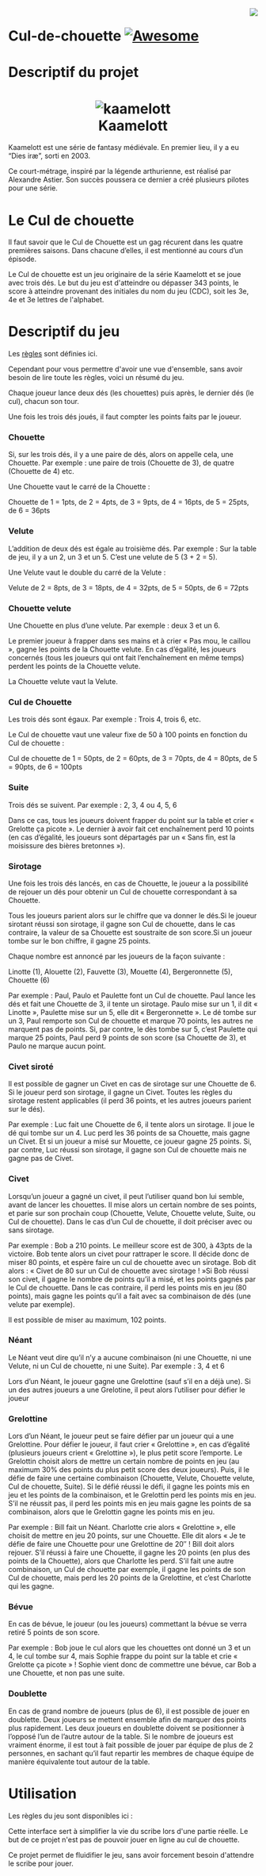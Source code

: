 <img src="icon.png" align="right" />

# Cul-de-chouette [![Awesome](https://cdn.rawgit.com/sindresorhus/awesome/d7305f38d29fed78fa85652e3a63e154dd8e8829/media/badge.svg)](https://github.com/sindresorhus/awesome#readme)


# Descriptif du projet


<h1 align="center">
  <img src="https://culdechouette.julien-besin.fr/wp-content/uploads/2020/02/kaamelott.png" alt="kaamelott">
  <br />
  Kaamelott
</h1>

Kaamelott est une série de fantasy médiévale. En premier lieu, il y a eu “Dies iræ”, sorti en  2003.

Ce court-métrage, inspiré par la légende arthurienne, est réalisé par Alexandre Astier. Son succès poussera ce dernier a créé plusieurs pilotes pour une série.

# Le Cul de chouette

Il faut savoir que le Cul de Chouette est un gag récurent dans les quatre premières saisons. Dans chacune d’elles, il est mentionné au cours d’un épisode.

Le Cul de chouette est un jeu originaire de la série Kaamelott et se joue avec trois dés. Le but du jeu est d'atteindre ou dépasser 343 points, le score à atteindre provenant des initiales du nom du jeu (CDC), soit les 3e, 4e et 3e lettres de l'alphabet.


# Descriptif du jeu

Les [règles](https://docs.google.com/document/d/111XDCFHeqVqV-DvnJqJ31rp05tMZbmpxJWQDvPJdIHY/edit) sont définies ici.

Cependant pour vous permettre d'avoir une vue d'ensemble, sans avoir besoin de lire toute les règles, voici un résumé du jeu.

Chaque joueur lance deux dés (les chouettes) puis après, le dernier dés (le cul), chacun son tour.

Une fois les trois dés joués, il faut compter les points faits par le joueur.

### Chouette

Si, sur les trois dés, il y a une paire de dés, alors on appelle cela, une Chouette. Par exemple : une paire de trois (Chouette de 3), de quatre (Chouette de 4) etc.

Une Chouette vaut le carré de la Chouette :

Chouette de 1 = 1pts, de 2 = 4pts, de 3 = 9pts, de 4 = 16pts, de 5 = 25pts, de 6 = 36pts

### Velute

L’addition de deux dés est égale au troisième dés. Par exemple : Sur la table de jeu, il y a un 2, un 3 et un 5. C’est une velute de 5 (3 + 2 = 5).

Une Velute vaut le double du carré de la Velute :

Velute de 2 = 8pts, de 3 = 18pts, de 4 = 32pts, de 5 = 50pts, de 6 = 72pts

### Chouette velute

Une Chouette en plus d’une velute. Par exemple : deux 3 et un 6.

Le premier joueur à frapper dans ses mains et à crier « Pas mou, le caillou », gagne les points de la Chouette velute. En cas d’égalité, les joueurs concernés (tous les joueurs qui ont fait l’enchaînement en même temps) perdent les points de la Chouette velute.

La Chouette velute vaut la Velute.

### Cul de Chouette

Les trois dés sont égaux. Par exemple : Trois 4, trois 6, etc.

Le Cul de chouette vaut une valeur fixe de 50 à 100 points en fonction du Cul de chouette :

Cul de chouette de 1 = 50pts, de 2 = 60pts, de 3 = 70pts, de 4 = 80pts, de 5 = 90pts, de 6 = 100pts

### Suite

Trois dés se suivent. Par exemple : 2, 3, 4 ou 4, 5, 6

Dans ce cas, tous les joueurs doivent frapper du point sur la table et crier « Grelotte ça picote ». Le dernier à avoir fait cet enchaînement perd 10 points (en cas d’égalité, les joueurs sont départagés par un « Sans fin, est la moisissure des bières bretonnes »).

### Sirotage

Une fois les trois dés lancés, en cas de Chouette, le joueur a la possibilité de rejouer un dés pour obtenir un Cul de chouette correspondant à sa Chouette.

Tous les joueurs parient alors sur le chiffre que va donner le dés.Si le joueur sirotant réussi son sirotage, il gagne son Cul de chouette, dans le cas contraire, la valeur de sa Chouette est soustraite de son score.Si un joueur tombe sur le bon chiffre, il gagne 25 points.

Chaque nombre est annoncé par les joueurs de la façon suivante :

Linotte (1), Alouette (2), Fauvette (3), Mouette (4), Bergeronnette (5), Chouette (6)

Par exemple : Paul, Paulo et Paulette font un Cul de chouette. Paul lance les dés et fait une Chouette de 3, il tente un sirotage. Paulo mise sur un 1, il dit « Linotte », Paulette mise sur un 5, elle dit « Bergeronnette ». Le dé tombe sur un 3, Paul remporte son Cul de chouette et marque 70 points, les autres ne marquent pas de points. Si, par contre, le dès tombe sur 5, c’est Paulette qui marque 25 points, Paul perd 9 points de son score (sa Chouette de 3), et Paulo ne marque aucun point.

### Civet siroté

Il est possible de gagner un Civet en cas de sirotage sur une Chouette de 6. Si le joueur perd son sirotage, il gagne un Civet. Toutes les règles du sirotage restent applicables (il perd 36 points, et les autres joueurs parient sur le dés).

Par exemple : Luc fait une Chouette de 6, il tente alors un sirotage. Il joue le dé qui tombe sur un 4. Luc perd les 36 points de sa Chouette, mais gagne un Civet. Et si un joueur a misé sur Mouette, ce joueur gagne 25 points. Si, par contre, Luc réussi son sirotage, il gagne son Cul de chouette mais ne gagne pas de Civet.

### Civet

Lorsqu’un joueur a gagné un civet, il peut l’utiliser quand bon lui semble, avant de lancer les chouettes. Il mise alors un certain nombre de ses points, et parie sur son prochain coup (Chouette, Velute, Chouette velute, Suite, ou Cul de chouette). Dans le cas d’un Cul de chouette, il doit préciser avec ou sans sirotage.

Par exemple : Bob a 210 points. Le meilleur score est de 300, à 43pts de la victoire. Bob tente alors un civet pour rattraper le score. Il décide donc de miser 80 points, et espère faire un cul de chouette avec un sirotage. Bob dit alors : « Civet de 80 sur un Cul de chouette avec sirotage ! »Si Bob réussi son civet, il gagne le nombre de points qu’il a misé, et les points gagnés par le Cul de chouette. Dans le cas contraire, il perd les points mis en jeu (80 points), mais gagne les points qu’il a fait avec sa combinaison de dés (une velute par exemple).

Il est possible de miser au maximum, 102 points.

### Néant

Le Néant veut dire qu’il n’y a aucune combinaison (ni une Chouette, ni une Velute, ni un Cul de chouette, ni une Suite). Par exemple : 3, 4 et 6

Lors d’un Néant, le joueur gagne une Grelottine (sauf s’il en a déjà une). Si un des autres joueurs a une Grelotine, il peut alors l’utiliser pour défier le joueur

### Grelottine

Lors d’un Néant, le joueur peut se faire défier par un joueur qui a une Grelottine. Pour défier le joueur, il faut crier « Grelottine », en cas d’égalité (plusieurs joueurs crient « Grelottine »), le plus petit score l’emporte. Le Grelottin choisit alors de mettre un certain nombre de points en jeu (au maximum 30% des points du plus petit score des deux joueurs). Puis, il le défie de faire une certaine combinaison (Chouette, Velute, Chouette velute, Cul de chouette, Suite). Si le défié réussi le défi, il gagne les points mis en jeu et les points de la combinaison, et le Grelottin perd les points mis en jeu. S’il ne réussit pas, il perd les points mis en jeu mais gagne les points de sa combinaison, alors que le Grelottin gagne les points mis en jeu.

Par exemple : Bill fait un Néant. Charlotte crie alors « Grelottine », elle choisit de mettre en jeu 20 points, sur une Chouette. Elle dit alors « Je te défie de faire une Chouette pour une Grelottine de 20″ ! Bill doit alors rejouer. S’il réussi à faire une Chouette, il gagne les 20 points (en plus des points de la Chouette), alors que Charlotte les perd. S’il fait une autre combinaison, un Cul de chouette par exemple, il gagne les points de son Cul de chouette, mais perd les 20 points de la Grelottine, et c’est Charlotte qui les gagne.

### Bévue

En cas de bévue, le joueur (ou les joueurs) commettant la bévue se verra retiré 5 points de son score.

Par exemple : Bob joue le cul alors que les chouettes ont donné un 3 et un 4, le cul tombe sur 4, mais Sophie frappe du point sur la table et crie « Grelotte ça picote » ! Sophie vient donc de commettre une bévue, car Bob a une Chouette, et non pas une suite.

### Doublette

En cas de grand nombre de joueurs (plus de 6), il est possible de jouer en doublette. Deux joueurs se mettent ensemble afin de marquer des points plus rapidement. Les deux joueurs en doublette doivent se positionner à l’opposé l’un de l’autre autour de la table.
Si le nombre de joueurs est vraiment énorme, il est tout à fait possible de jouer par équipe de plus de 2 personnes, en sachant qu’il faut repartir les membres de chaque équipe de manière équivalente tout autour de la table.


# Utilisation


Les règles du jeu sont disponibles ici : 

Cette interface sert à simplifier la vie du scribe lors d'une partie réelle. Le but de ce projet n'est pas de pouvoir jouer en ligne au cul de chouette. 

Ce projet permet de fluidifier le jeu, sans avoir forcement besoin d'attendre le scribe pour jouer.



